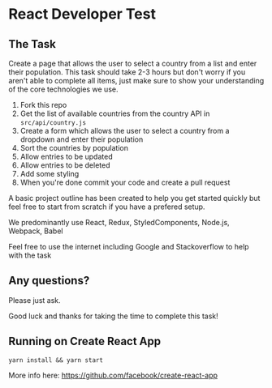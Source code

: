 # React Developer Test

## The Task

Create a page that allows the user to select a country from a list and enter their population. 
This task should take 2-3 hours but don't worry if you aren't able to complete all items, just 
make sure to show your understanding of the core technologies we use.

1. Fork this repo
2. Get the list of available countries from the country API in `src/api/country.js`
3. Create a form which allows the user to select a country from a dropdown and enter their population
4. Sort the countries by population
5. Allow entries to be updated
6. Allow entries to be deleted
7. Add some styling
8. When you're done commit your code and create a pull request

A basic project outline has been created to help you get started quickly but feel free to start 
from scratch if you have a prefered setup.

We predominantly use React, Redux, StyledComponents, Node.js, Webpack, Babel

Feel free to use the internet including Google and Stackoverflow to help with the task

## Any questions?

Please just ask.

Good luck and thanks for taking the time to complete this task!


## Running on Create React App

```
yarn install && yarn start
```

More info here: https://github.com/facebook/create-react-app
